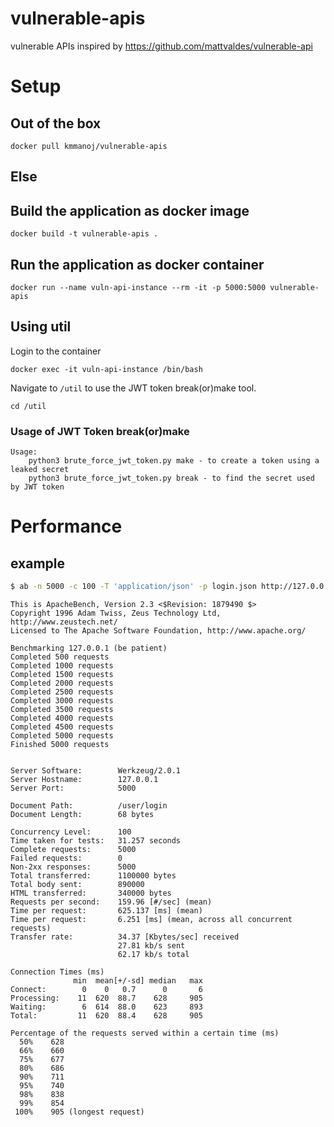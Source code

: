 # vulnerable-apis
vulnerable APIs inspired by https://github.com/mattvaldes/vulnerable-api

# Setup

## Out of the box
`docker pull kmmanoj/vulnerable-apis`

## Else
## Build the application as docker image
`docker build -t vulnerable-apis .`

## Run the application as docker container
`docker run --name vuln-api-instance --rm -it -p 5000:5000 vulnerable-apis`

## Using util

Login to the container

`docker exec -it vuln-api-instance /bin/bash`

Navigate to `/util` to use the JWT token break(or)make tool.
  
`cd /util`

### Usage of JWT Token break(or)make

```
Usage:
	python3 brute_force_jwt_token.py make - to create a token using a leaked secret
	python3 brute_force_jwt_token.py break - to find the secret used by JWT token
```

# Performance

## example
```bash
$ ab -n 5000 -c 100 -T 'application/json' -p login.json http://127.0.0.1:5000/user/login
```

```
This is ApacheBench, Version 2.3 <$Revision: 1879490 $>
Copyright 1996 Adam Twiss, Zeus Technology Ltd, http://www.zeustech.net/
Licensed to The Apache Software Foundation, http://www.apache.org/

Benchmarking 127.0.0.1 (be patient)
Completed 500 requests
Completed 1000 requests
Completed 1500 requests
Completed 2000 requests
Completed 2500 requests
Completed 3000 requests
Completed 3500 requests
Completed 4000 requests
Completed 4500 requests
Completed 5000 requests
Finished 5000 requests


Server Software:        Werkzeug/2.0.1
Server Hostname:        127.0.0.1
Server Port:            5000

Document Path:          /user/login
Document Length:        68 bytes

Concurrency Level:      100
Time taken for tests:   31.257 seconds
Complete requests:      5000
Failed requests:        0
Non-2xx responses:      5000
Total transferred:      1100000 bytes
Total body sent:        890000
HTML transferred:       340000 bytes
Requests per second:    159.96 [#/sec] (mean)
Time per request:       625.137 [ms] (mean)
Time per request:       6.251 [ms] (mean, across all concurrent requests)
Transfer rate:          34.37 [Kbytes/sec] received
                        27.81 kb/s sent
                        62.17 kb/s total

Connection Times (ms)
              min  mean[+/-sd] median   max
Connect:        0    0   0.7      0       6
Processing:    11  620  88.7    628     905
Waiting:        6  614  88.0    623     893
Total:         11  620  88.4    628     905

Percentage of the requests served within a certain time (ms)
  50%    628
  66%    660
  75%    677
  80%    686
  90%    711
  95%    740
  98%    838
  99%    854
 100%    905 (longest request)
 ```
 

